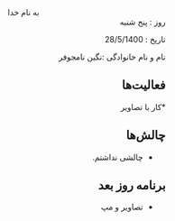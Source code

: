 <div dir="rtl" align="center">
به نام خدا
</div>
<div dir="rtl" align="right">
روز : پنج شنبه 

تاریخ : 28/5/1400

نام و نام خانوادگی :نگین نامجوفر

## فعالیت‌ها
*کار با تصاویر

## چالش‌ها
* چالشی نداشتم.

## برنامه روز بعد
* تصاویر و مپ

</div>